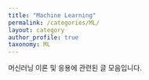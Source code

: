 ```yaml
---
title: "Machine Learning"
permalink: /categories/ML/
layout: category
author_profile: true
taxonomy: ML
---
```


머신러닝 이론 및 응용에 관련된 글 모음입니다.